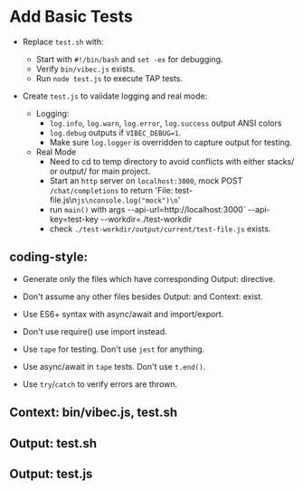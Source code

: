 # Add Basic Tests

- Replace `test.sh` with:
  - Start with `#!/bin/bash` and `set -ex` for debugging.
  - Verify `bin/vibec.js` exists.
  - Run `node test.js` to execute TAP tests.

- Create `test.js` to validate logging and real mode:
  - Logging:
    - `log.info`, `log.warn`, `log.error`, `log.success` output ANSI colors
    - `log.debug` outputs if `VIBEC_DEBUG=1`.
    - Make sure `log.logger` is overridden to capture output for testing.
  - Real Mode
    - Need to cd to temp directory to avoid conflicts with either stacks/ or output/ for main project.
    - Start an `http` server on `localhost:3000`, mock POST `/chat/completions` to return 'File: test-file.js\n```js\nconsole.log("mock")\n```'
    - run `main()` with args --api-url=http://localhost:3000` --api-key=test-key --workdir=./test-workdir
    - check `./test-workdir/output/current/test-file.js` exists.

## coding-style:
- Generate only the files which have corresponding Output: directive. 
- Don't assume any other files besides Output: and Context: exist.
- Use ES6+ syntax with async/await and import/export.
- Don't use require() use import instead.

- Use `tape` for testing. Don't use `jest` for anything.
- Use async/await in `tape` tests. Don't use `t.end()`. 
- Use `try`/`catch` to verify errors are thrown.

## Context: bin/vibec.js, test.sh
## Output: test.sh
## Output: test.js
